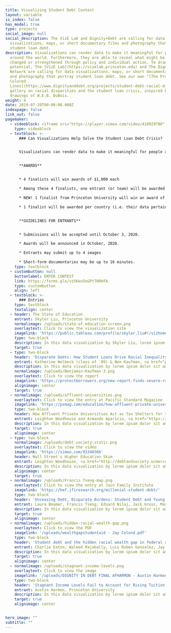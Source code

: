 ```yaml
---
title: Visualizing Student Debt Contest
layout: variable
is_index: false
has_modal: true
type: projects
social_image: null
social_description: The VizE Lab and Dignity+Debt are calling for data
  visualizations, maps, or short documentary films and photography that portray
  student loan debt.
description: Visualizations can render data to make it meaningful for people
  around the world. Furthermore, they are able to reveal what might be either
  changed or strengthened through policy and individual action. To draw on this
  potential, The [VizE Lab](https://vizelab.princeton.edu) and The Dignity+Debt
  Network are calling for data visualizations, maps, or short documentary films
  and photography that portray student loan debt. See our own "[The Problem of
  Colored
  Lines](https://www.dignityanddebt.org/projects/student-debt-racial-disparities/)"
  gallery on racial disparities and the student loan crisis, inspired by the
  drawings of W.E.B. DuBois.
weight: 4
date: 2019-07-20T00:00:00.000Z
indexpage: false
link_out: false
pagemaker: 
  - videoblock: <iframe src="https://player.vimeo.com/video/418929780" width="640" height="468" frameborder="0" allow="autoplay; fullscreen" allowfullscreen></iframe>
    type: videoblock
  - textblock: >-
      ### Can Visualizations Help Solve the Student Loan Debt Crisis?


      Visualizations can render data to make it meaningful for people around the world. Furthermore, they are able to reveal what might be either changed or strengthened through policy and individual action. To draw on this potential, The [VizE Lab](https://vizelab.princeton.edu) and The Dignity+Debt Network are calling for data visualizations, maps, or short documentary films and photography that portray student loan debt. See our own "[The Problem of Colored Lines](https://www.dignityanddebt.org/projects/student-debt-racial-disparities/)" gallery on racial disparities and the student loan crisis, inspired by the drawings of W.E.B. DuBois.


      **AWARDS**


      * 4 finalists will win awards of $1,000 each

      * Among these 4 finalists, one entrant (or team) will be awarded an additional $1,000 by lottery

      * NEW! 1 finalist from Princeton University will win an award of $1,000 

      * 1 finalist will be awarded per country (i.e. their data pertains to a single country or a unique set of countries, not the nationality of the Entrant or team)


      **GUIDELINES FOR ENTRANTS**


      * Submissions will be accepted until October 3, 2020.

      * Awards will be announced in October, 2020.

      * Entrants may submit up to 4 images

      * Short-form documentaries may be up to 16 minutes.
    type: textblock
  - custombutton: null
    buttonlabel: ENTER CONTEST
    link: https://forms.gle/vz5Keo5oGPtTHRHfA
    type: custombutton
    align: left
  - textblock: >- 
      ### Entries
    type: textblock
    textalign: center   
  - header: The State of Education
    entrant: Skyler Liu, Princeton University
    normalimage: /uploads/state-of-education-screen.png
    overlaytext: Click to view the visualization site
    imagelink: 'https://public.tableau.com/profile/skyler.liu#!/vizhome/TheStateofEducation/TheStateofEducation'
    type: two-block
    description: In this data visualization by Skyler Liu, lorem ipsum dolor sit amet.
    target: true
  - type: two-block
    header: 'Disparate Debts: How Student Loans Drive Racial Inequality Across American Cities'
    entrant: Katherine Welbeck (class of '09) & Ben Kaufman, <a href="protectborrowers.org">Student Borrower Protection Center</a>
    description: In this data visualization by lorem ipsum dolor sit amet.
    normalimage: /uploads/Benjamin-Kaufman-3.png
    overlaytext: Click to view the report
    imagelink: 'https://protectborrowers.org/new-report-finds-severe-racial-disparities-for-student-loan-borrowers-across-american-cities/'
    alignimage: center
    target: true
  - normalimage: /uploads/affluent-universities.png
    overlaytext: Click to view the entry at Pacific Standard Magazine
    imagelink: 'https://psmag.com/education/how-affluent-private-universities-act-as-tax-shelters-for-the-rich'
    type: two-block
    header: How Affluent Private Universities Act as Tax Shelters for the Rich
    entrant: Leighton Woodhouse and Armando Aparicio, <a href="https://weareadamant.org">Adamant Media</a> and <a href="http://debtandsociety.ucmerced.edu">Debt & Society at UC Merced</a>
    description: In this data visualization by lorem ipsum dolor sit amet, consectetur adipiscing elit. Phasellus id tempor tellus. Donec rhoncus iaculis ultricies.
    target: true
    alignimage: center   
  - type: two-block
    normalimage: /uploads/debt-society-static.png
    overlaytext: Click to view the video
    imagelink: 'https://vimeo.com/93340366'
    header: Wall Street's Higher Education Skim
    entrant: Leighton Woodhouse, <a href="http://debtandsociety.ucmerced.edu">Debt & Society at UC Merced</a> and <a href="https://weareadamant.org">Adamant Media</a>
    description: In this data visualization by lorem ipsum dolor sit amet, consectetur adipiscing elit. Phasellus id tempor tellus. Donec rhoncus iaculis ultricies. 
    alignimage: center
    target: true
  - normalimage: /uploads/Francis Tseng-map.png
    overlaytext: Click to view the entry at Jain Family Institute
    imagelink: 'https://hef.jfiresearch.org/millenial-student-debt/'
    type: two-block
    header: 'Unceasing Debt, Disparate Burdens: Student Debt and Young America'
    entrant: Laura Beamer, Francis Tseng, Eduard Nilaj, Jack Gross, Maya Adereth, and Marshall Steinbaum, Jain Family Institute
    description: In this data visualization by lorem ipsum dolor sit amet, consectetur adipiscing elit. Phasellus id tempor tellus. Donec rhoncus iaculis ultricies.
    target: true
    alignimage: center
  - normalimage: /uploads/hidden-racial-wealth-gap.png
    overlaytext: Click to view the PDF
    imagelink: '/uploads/wealthgapstudentaid - Jay Colond.pdf'
    type: two-block
    header: 'Student debt and the hidden racial wealth gap in federal aid formulas'
    entrant: Charlie Eaton, Waleed Rajabally, Luis Ruben Gonzalez, Jay Colond, UC Merced
    description: In this data visualization by lorem ipsum dolor sit amet, consectetur adipiscing elit. Phasellus id tempor tellus. Donec rhoncus iaculis ultricies.
    target: true
    alignimage: center 
  - normalimage: /uploads/stagnant-income-levels.png
    overlaytext: Click to view the image
    imagelink: '/uploads/DIGNITY IN DEBT FINAL AFHARMON - Austin Harmon.jpg'
    type: two-block
    header: 'Stagnant Income Levels Fail to Account for Rising Tuition Prices'
    entrant: Austin Harmon, Princeton University
    description: In this data visualization by lorem ipsum dolor sit amet, consectetur adipiscing elit. Phasellus id tempor tellus. Donec rhoncus iaculis ultricies.   
    target: true
    alignimage: center        


hero_image: ""
subtitle: ""
---
```

